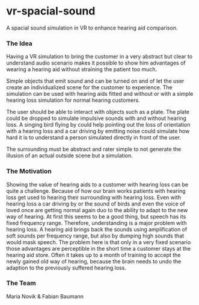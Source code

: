 # vr-spacial-sound
A spacial sound simulation in VR to enhance hearing aid comparison.

### The Idea 
Having a VR simulation to bring the customer in a very abstract but clear to understand audio scenario makes it possible to show him advantages of wearing a hearing aid without straining the patient too much.  

Simple objects that emit sound and can be turned on and of let the user create an individualized scene for the customer to experience. The simulation can be used with hearing aids fitted and without or with a simple hearing loss simulation for normal hearing customers. 

The user should be able to interact with objects such as a plate. The plate could be dropped to simulate impulsive sounds with and without hearing loss. A singing bird flying by could help pointing out the loss of orientation with a hearing loss and a car driving by emitting noise could simulate how hard it is to understand a person simulated directly in front of the user. 

The surrounding must be abstract and rater simple to not generate the illusion of an actual outside scene but a simulation. 


### The Motivation 
Showing the value of hearing aids to a customer with hearing loss can be quite a challenge. Because of how our brain works patients with hearing loss get used to hearing their surrounding with hearing loss. Even with hearing loss a car driving by or the sound of birds and even the voice of loved once are getting normal again duo to the ability to adapt to the new way of hearing. At first this seems to be a good thing, but speech has its fixed frequency range. Therefore, understanding is a major problem with hearing loss. A hearing aid brings back the sounds using amplification of soft sounds per frequency range, but also by dumping high sounds that would mask speech. The problem here is that only in a very fixed scenario those advantages are perceptible in the short time a customer stays at the hearing aid store. Often it takes up to a month of training to accept the newly gained old way of hearing, because the brain needs to undo the adaption to the previously suffered hearing loss.  

### The Team 
Maria Novik & Fabian Baumann